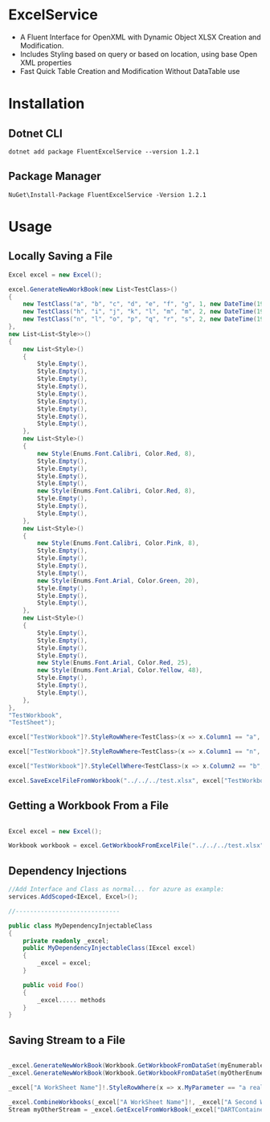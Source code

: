 # ExcelService
- A Fluent Interface for OpenXML with Dynamic Object XLSX Creation and Modification. 
- Includes Styling based on query or based on location, using base Open XML properties
- Fast Quick Table Creation and Modification Without DataTable use

# Installation

## Dotnet CLI
`
dotnet add package FluentExcelService --version 1.2.1
`
## Package Manager  
`
NuGet\Install-Package FluentExcelService -Version 1.2.1
`
# Usage

## Locally Saving a File 
```csharp
Excel excel = new Excel();

excel.GenerateNewWorkBook(new List<TestClass>()
{
    new TestClass("a", "b", "c", "d", "e", "f", "g", 1, new DateTime(1999, 12, 08)),
    new TestClass("h", "i", "j", "k", "l", "m", "m", 2, new DateTime(1998, 11, 07)),
    new TestClass("n", "l", "o", "p", "q", "r", "s", 2, new DateTime(1998, 11, 07)),
},
new List<List<Style>>()
{ 
    new List<Style>()
    { 
        Style.Empty(),
        Style.Empty(),
        Style.Empty(),
        Style.Empty(),
        Style.Empty(),
        Style.Empty(),
        Style.Empty(),
        Style.Empty(),
        Style.Empty(),
    },
    new List<Style>()
    {
        new Style(Enums.Font.Calibri, Color.Red, 8),
        Style.Empty(),
        Style.Empty(),
        Style.Empty(),
        Style.Empty(),
        new Style(Enums.Font.Calibri, Color.Red, 8),
        Style.Empty(),
        Style.Empty(),
        Style.Empty(),
    },
    new List<Style>()
    {
        new Style(Enums.Font.Calibri, Color.Pink, 8),
        Style.Empty(),
        Style.Empty(),
        Style.Empty(),
        Style.Empty(),
        new Style(Enums.Font.Arial, Color.Green, 20),
        Style.Empty(),
        Style.Empty(),
        Style.Empty(),
    },
    new List<Style>()
    {
        Style.Empty(),
        Style.Empty(),
        Style.Empty(),
        Style.Empty(),
        new Style(Enums.Font.Arial, Color.Red, 25),
        new Style(Enums.Font.Arial, Color.Yellow, 48),
        Style.Empty(),
        Style.Empty(),
        Style.Empty(),
    },
},
"TestWorkbook",
"TestSheet");

excel["TestWorkbook"]?.StyleRowWhere<TestClass>(x => x.Column1 == "a", new Style(Enums.Font.Arial, Color.Green, 65));

excel["TestWorkbook"]?.StyleRowWhere<TestClass>(x => x.Column1 == "n", new Style(Enums.Font.Arial, Color.Red, 25));

excel["TestWorkbook"]?.StyleCellWhere<TestClass>(x => x.Column2 == "b", new Style(Enums.Font.Calibri, Color.Aqua, 30));

excel.SaveExcelFileFromWorkbook("../../../test.xlsx", excel["TestWorkbook"] ?? throw new NullReferenceException("Invalid Container"));
```

## Getting a Workbook From a File

```csharp

Excel excel = new Excel();

Workbook workbook = excel.GetWorkbookFromExcelFile("../../../test.xlsx");


```

## Dependency Injections
```csharp
//Add Interface and Class as normal... for azure as example:
services.AddScoped<IExcel, Excel>();

//-----------------------------

public class MyDependencyInjectableClass
{
    private readonly _excel;
    public MyDependencyInjectableClass(IExcel excel)
    {
        _excel = excel;
    }

    public void Foo()
    {
        _excel..... methods
    }
}
```
## Saving Stream to a File
```csharp

_excel.GenerateNewWorkBook(Workbook.GetWorkbookFromDataSet(myEnumerableOfObjects, null, "A WorkSheet Name", "A sheet"));
_excel.GenerateNewWorkBook(Workbook.GetWorkbookFromDataSet(myOtherEnumerableOfObjects, null, "A Second WorkSheet Name", "A sheet"));

_excel["A WorkSheet Name"]!.StyleRowWhere(x => x.MyParameter == "a really cool parameter")

_excel.CombineWorkbooks(_excel["A WorkSheet Name"]!, _excel["A Second WorkSheet Name"]!);
Stream myOtherStream = _excel.GetExcelFromWorkBook(_excel["DARTContainersNotTrackingInCavi"]!);
```
